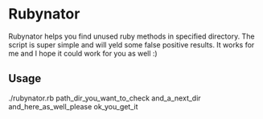 Rubynator
=========

Rubynator helps you find unused ruby methods in specified directory.
The script is super simple and will yeld some false positive results.
It works for me and I hope it could work for you as well :)

Usage
-----

  ./rubynator.rb path_dir_you_want_to_check and_a_next_dir and_here_as_well_please ok_you_get_it
